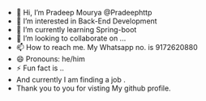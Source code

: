 - 👋 Hi, I’m Pradeep Mourya @Pradeephttp 
- 👀 I’m interested in Back-End Development
- 🌱 I’m currently learning Spring-boot
- 💞️ I’m looking to collaborate on ...
- 📫 How to reach me. My Whatsapp no. is 9172620880
- 😄 Pronouns: he/him
- ⚡ Fun fact is ..
- And currently I am finding a job .
- Thank you to you for visting My github profile.

<!---
Pradeephttp/Pradeephttp is a ✨ special ✨ repository because its `README.md` (this file) appears on your GitHub profile.
You can click the Preview link to take a look at your changes.
--->
